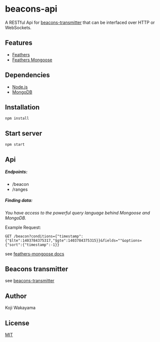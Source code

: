 # beacons-api

A RESTful Api for [beacons-transmitter](https://github.com/kojiwakayama/beacons-transmitter) that can be interfaced over HTTP or WebSockets.

## Features
* [Feathers](http://feathersjs.com/)
* [Feathers Mongoose](https://github.com/feathersjs/feathers-mongoose)

## Dependencies
* [Node.js](http://nodejs.org/)
* [MongoDB](http://docs.mongodb.org/manual/installation/)

## Installation
```
npm install
```

## Start server
```
npm start
```

## Api

##### Endpoints:

* /beacon
* /ranges

##### Finding data:

_You have access to the powerful query language behind Mongoose and MongoDB._

Example Request:

```
GET /beacon?conditions={"timestamp":{"$lte":1403784375317,"$gte":1403784375315}}&fields=""&options={"sort":{"timestamp":-1}}
```

see [feathers-mongoose docs](https://github.com/feathersjs/feathers-mongoose/blob/master/docs/API.md#finding-documents)

## Beacons transmitter
see [beacons-transmitter](https://github.com/kojiwakayama/beacons-transmitter)

## Author
Koji Wakayama

## License
[MIT](http://opensource.org/licenses/MIT)